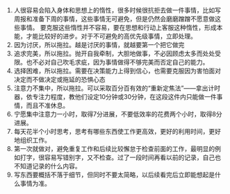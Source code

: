 1. 人很容易会陷入身体和思想上的惰性，很多时候很抗拒去做一件事情，比如写周报和准备下周的事情，这些事情无可避免，但是仍然会磨磨蹭蹭不愿意做这些事情。
   要克服这些惰性并不容易，要在思想和行动上客服这种惰性，形成本能，才能比较好的进步。对于不可避免的高优先级事情，立即处理。
2. 因为讨厌，所以拖拉。越是讨厌的事情，就越要第一个把它做完
3. 追求完美，所以拖拉。抛开自我牵制，大胆地做事，不必因顾虑太多而处处受限。也不必对自己吹毛求疵，因为事情做得不够完美而否定自己的能力。
4. 选择困难，所以拖拉。需要在决策能力上得到信心，也需要克服因为害怕面对决定而不做决定或拖延的恐惧心态
5. 注意力不集中，所以拖拉。可以采取百分百有效的“重新定焦法”——拿出计时器，依专注力程度，教他们设定10分钟或30分钟，在这段这件内只能做一件事情，而且不准休息。
6. 宁愿集中注意力一小时，取得7分进展，不要低效率的花费两个小时，取得8分进展。
7. 每天花半个小时思考，思考有哪些东西使工作更高效，更好的利用时间，更好地组织工作。
8. 第一次就做对，避免重复工作和后续比较懈怠于检查前面的工作，最明显的例如打字，很容易写错别字，又不检查。过了一段时间再看以前的记录，自己也不知道记录的什么内容。
9. 写东西要概括不落于细节，但同时不要太简略，以后续看完后立即能想起是什么事情为准。
